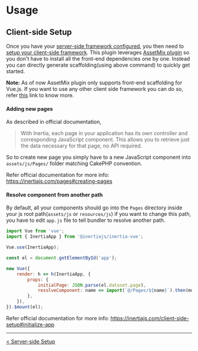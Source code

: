# Usage

## Client-side Setup

Once you have your [server-side framework configured](ServerSideSetup.md), you then need to [setup your client-side framework](https://inertiajs.com/client-side-setup). This plugin leverages [AssetMix plugin](https://github.com/ishanvyas22/asset-mix/tree/cake3) so you don't have to install all the front-end dependencies one by one. Instead you can directly generate scaffolding(using above command) to quickly get started.

**Note:** As of now AssetMix plugin only supports front-end scaffolding for Vue.js. If you want to use any other client side framework you can do so, refer [this](https://inertiajs.com/client-side-setup) link to know more.

#### Adding new pages

As described in official documentation,

> With Inertia, each page in your application has its own controller and corresponding JavaScript component. This allows you to retrieve just the data necessary for that page, no API required.

So to create new page you simply have to a new JavaScript component into `assets/js/Pages/` folder matching CakePHP convention.

Refer official documentation for more info: https://inertiajs.com/pages#creating-pages

#### Resolve component from another path

By default, all your components should go into the `Pages` directory inside your js root path(`assets/js` or `resources/js`) if you want to change this path, you have to edit `app.js` file to tell bundler to resolve another path.

```js
import Vue from 'vue';
import { InertiaApp } from '@inertiajs/inertia-vue';

Vue.use(InertiaApp);

const el = document.getElementById('app');

new Vue({
    render: h => h(InertiaApp, {
        props: {
            initialPage: JSON.parse(el.dataset.page),
            resolveComponent: name => import(`@/Pages/${name}`).then(module => module.default),
        },
    }),
}).$mount(el);
```

Refer official documentation for more info: https://inertiajs.com/client-side-setup#initialize-app

---

[< Server-side Setup](ServerSideSetup.md)
